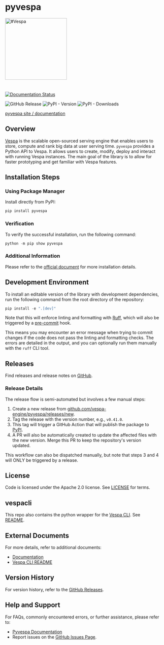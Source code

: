 <!-- Copyright Vespa.ai. Licensed under the terms of the Apache 2.0 license. See LICENSE in the project root. -->

# pyvespa

<picture>
  <source media="(prefers-color-scheme: dark)" srcset="https://assets.vespa.ai/logos/Vespa-logo-green-RGB.svg">
  <source media="(prefers-color-scheme: light)" srcset="https://assets.vespa.ai/logos/Vespa-logo-dark-RGB.svg">
  <img alt="#Vespa" width="200" src="https://assets.vespa.ai/logos/Vespa-logo-dark-RGB.svg" style="margin-bottom: 25px;">
</picture>

[![Documentation Status](https://readthedocs.org/projects/pyvespa/badge/?version=latest)](https://pyvespa.readthedocs.io/en/latest/?badge=latest)

![GitHub Release](https://img.shields.io/github/v/release/vespa-engine/pyvespa)
![PyPI - Version](https://img.shields.io/pypi/v/pyvespa)
![PyPI - Downloads](https://img.shields.io/pypi/dm/pyvespa)


[pyvespa site / documentation](https://pyvespa.readthedocs.io/en/latest/index.html)

## Overview

[Vespa](https://vespa.ai/) is the scalable open-sourced serving engine that enables users to store,
compute and rank big data at user serving time.
`pyvespa` provides a Python API to Vespa.
It allows users to create, modify, deploy and interact with running Vespa instances.
The main goal of the library is to allow for faster prototyping and get familiar with Vespa features.

## Installation Steps

### Using Package Manager

Install directly from PyPI:

```bash
pip install pyvespa
```

### Verification

To verify the successful installation, run the following command:

```python
python -m pip show pyvespa
```

### Additional Information
Please refer to the [official document](https://pyvespa.readthedocs.io/en/stable/) for more installation details.

## Development Environment

To install an editable version of the library with development dependencies, run the following command from the root directory of the repository:

```python
pip install -e ".[dev]"
```

Note that this will enforce linting and formatting with [Ruff](https://github.com/astral-sh/ruff), which will also be triggered by a [pre-commit](https://pre-commit.com/) hook.

This means you may encounter an error message when trying to commit changes if the code does not pass the linting and formatting checks. The errors are detailed in the output, and you can optionally run them manually with the `ruff` CLI tool.

## Releases

Find releases and release notes on [GitHub](https://github.com/vespa-engine/pyvespa/releases).

### Release Details

The release flow is semi-automated but involves a few manual steps:

1. Create a new release from [github.com/vespa-engine/pyvespa/releases/new](https://github.com/vespa-engine/pyvespa/releases/new).
2. Tag the release with the version number, e.g., `v0.41.0`.
3. This tag will trigger a GitHub Action that will publish the package to [PyPI](https://pypi.org/project/pyvespa/).
4. A PR will also be automatically created to update the affected files with the new version. Merge this PR to keep the repository's version updated.

This workflow can also be dispatched manually, but note that steps 3 and 4 will ONLY be triggered by a release.

## License

Code is licensed under the Apache 2.0 license. See [LICENSE](LICENSE) for terms.

## vespacli

This repo also contains the python wrapper for the [Vespa CLI](https://docs.vespa.ai/en/vespa-cli).
See [README](https://github.com/vespa-engine/pyvespa/tree/master/vespacli).

## External Documents

For more details, refer to additional documents:

- [Documentation](https://pyvespa.readthedocs.io/en/latest/index.html)
- [Vespa CLI README](https://github.com/vespa-engine/pyvespa/tree/master/vespacli)

## Version History

For version history, refer to the [GitHub Releases](https://github.com/vespa-engine/pyvespa/releases).

## Help and Support

For FAQs, commonly encountered errors, or further assistance, please refer to:

- [Pyvespa Documentation](https://pyvespa.readthedocs.io/en/latest/index.html)
- Report issues on the [GitHub Issues Page](https://github.com/vespa-engine/pyvespa/issues).
